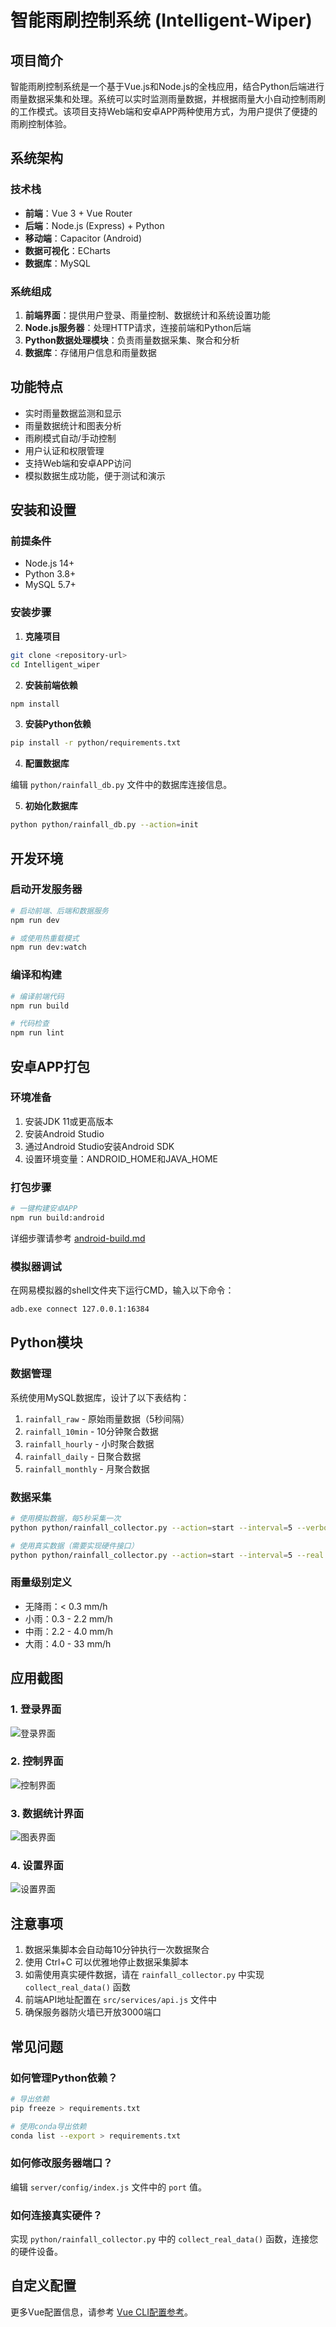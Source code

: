 # 智能雨刷控制系统 (Intelligent-Wiper)

## 项目简介

智能雨刷控制系统是一个基于Vue.js和Node.js的全栈应用，结合Python后端进行雨量数据采集和处理。系统可以实时监测雨量数据，并根据雨量大小自动控制雨刷的工作模式。该项目支持Web端和安卓APP两种使用方式，为用户提供了便捷的雨刷控制体验。

## 系统架构

### 技术栈

- **前端**：Vue 3 + Vue Router
- **后端**：Node.js (Express) + Python
- **移动端**：Capacitor (Android)
- **数据可视化**：ECharts
- **数据库**：MySQL

### 系统组成

1. **前端界面**：提供用户登录、雨量控制、数据统计和系统设置功能
2. **Node.js服务器**：处理HTTP请求，连接前端和Python后端
3. **Python数据处理模块**：负责雨量数据采集、聚合和分析
4. **数据库**：存储用户信息和雨量数据

## 功能特点

- 实时雨量数据监测和显示
- 雨量数据统计和图表分析
- 雨刷模式自动/手动控制
- 用户认证和权限管理
- 支持Web端和安卓APP访问
- 模拟数据生成功能，便于测试和演示

## 安装和设置

### 前提条件

- Node.js 14+
- Python 3.8+
- MySQL 5.7+

### 安装步骤

1. **克隆项目**

```bash
git clone <repository-url>
cd Intelligent_wiper
```

2. **安装前端依赖**

```bash
npm install
```

3. **安装Python依赖**

```bash
pip install -r python/requirements.txt
```

4. **配置数据库**

编辑 `python/rainfall_db.py` 文件中的数据库连接信息。

5. **初始化数据库**

```bash
python python/rainfall_db.py --action=init
```

## 开发环境

### 启动开发服务器

```bash
# 启动前端、后端和数据服务
npm run dev

# 或使用热重载模式
npm run dev:watch
```

### 编译和构建

```bash
# 编译前端代码
npm run build

# 代码检查
npm run lint
```

## 安卓APP打包

### 环境准备

1. 安装JDK 11或更高版本
2. 安装Android Studio
3. 通过Android Studio安装Android SDK
4. 设置环境变量：ANDROID_HOME和JAVA_HOME

### 打包步骤

```bash
# 一键构建安卓APP
npm run build:android
```

详细步骤请参考 [android-build.md](./android-build.md)

### 模拟器调试

在网易模拟器的shell文件夹下运行CMD，输入以下命令：
```bash
adb.exe connect 127.0.0.1:16384
```

## Python模块

### 数据管理

系统使用MySQL数据库，设计了以下表结构：

1. `rainfall_raw` - 原始雨量数据（5秒间隔）
2. `rainfall_10min` - 10分钟聚合数据
3. `rainfall_hourly` - 小时聚合数据
4. `rainfall_daily` - 日聚合数据
5. `rainfall_monthly` - 月聚合数据

### 数据采集

```bash
# 使用模拟数据，每5秒采集一次
python python/rainfall_collector.py --action=start --interval=5 --verbose

# 使用真实数据（需要实现硬件接口）
python python/rainfall_collector.py --action=start --interval=5 --real --verbose
```

### 雨量级别定义

- 无降雨：< 0.3 mm/h
- 小雨：0.3 - 2.2 mm/h
- 中雨：2.2 - 4.0 mm/h
- 大雨：4.0 - 33 mm/h

## 应用截图

### 1. 登录界面

![登录界面](./images/Screenshot_2025-03-31-19-25-00-36_6928599de3a3140b5616ee58debe00bc.jpg)

### 2. 控制界面

![控制界面](./images/Screenshot_2025-03-31-19-25-07-75_6928599de3a3140b5616ee58debe00bc.jpg)

### 3. 数据统计界面

![图表界面](./images/Screenshot_2025-03-31-19-25-10-18_6928599de3a3140b5616ee58debe00bc.jpg)

### 4. 设置界面

![设置界面](./images/Screenshot_2025-03-31-19-25-13-75_6928599de3a3140b5616ee58debe00bc.jpg)

## 注意事项

1. 数据采集脚本会自动每10分钟执行一次数据聚合
2. 使用 Ctrl+C 可以优雅地停止数据采集脚本
3. 如需使用真实硬件数据，请在 `rainfall_collector.py` 中实现 `collect_real_data()` 函数
4. 前端API地址配置在 `src/services/api.js` 文件中
5. 确保服务器防火墙已开放3000端口

## 常见问题

### 如何管理Python依赖？

```bash
# 导出依赖
pip freeze > requirements.txt

# 使用conda导出依赖
conda list --export > requirements.txt
```

### 如何修改服务器端口？

编辑 `server/config/index.js` 文件中的 `port` 值。

### 如何连接真实硬件？

实现 `python/rainfall_collector.py` 中的 `collect_real_data()` 函数，连接您的硬件设备。

## 自定义配置

更多Vue配置信息，请参考 [Vue CLI配置参考](https://cli.vuejs.org/config/)。